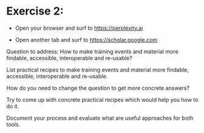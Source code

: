 # Exercise 2:

- Open your browser and surf to https://perplexity.ai 

- Open another tab and surf to https://scholar.google.com 

Question to address:
How to make training events and material more findable, accessible, interoperable and re-usable?

List practical recipes to make training events and material more findable, accessible, interoperable and re-usable.

How do you need to change the question to get more concrete answers?

Try to come up with concrete practical recipes which would help you how to do it.

Document your process and evaluate what are useful approaches for both tools.

